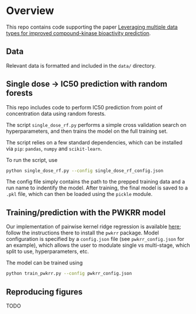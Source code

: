 # Overview

This repo contains code supporting the paper [Leveraging multiple data types for improved compound-kinase bioactivity prediction](https://www.biorxiv.org/content/biorxiv/early/2024/04/16/2024.03.07.583951.full.pdf). 

## Data 

Relevant data is formatted and included in the `data/` directory.

## Single dose -> IC50 prediction with random forests

This repo includes code to perform IC50 prediction from point of concentration data using random forests.  

The script `single_dose_rf.py` performs a simple cross validation search on hyperparameters, and then trains the model on the full training set. 

The script relies on a few standard dependencies, which can be installed via `pip`: `pandas`, `numpy` and `scikit-learn`.

To run the script, use

```bash
python single_dose_rf.py --config single_dose_rf_config.json
```

The config file simply contains the path to the prepped training data and a run name to indentify the model. After training, the final model is saved to a `.pkl` file, which can then be loaded using the `pickle` module.

## Training/prediction with the PWKRR model

Our implementation of pairwise kernel ridge regression is available [here](https://github.com/Harmonic-Discovery/pwkrr); follow the instructions there to install the `pwkrr` package. Model configuration is specified by a `config.json` file (see `pwkrr_config.json` for an example), which allows the user to modulate single vs multi-stage, which split to use, hyperparameters, etc.

The model can be trained using 

```bash
python train_pwkrr.py --config pwkrr_config.json
```

## Reproducing figures

TODO